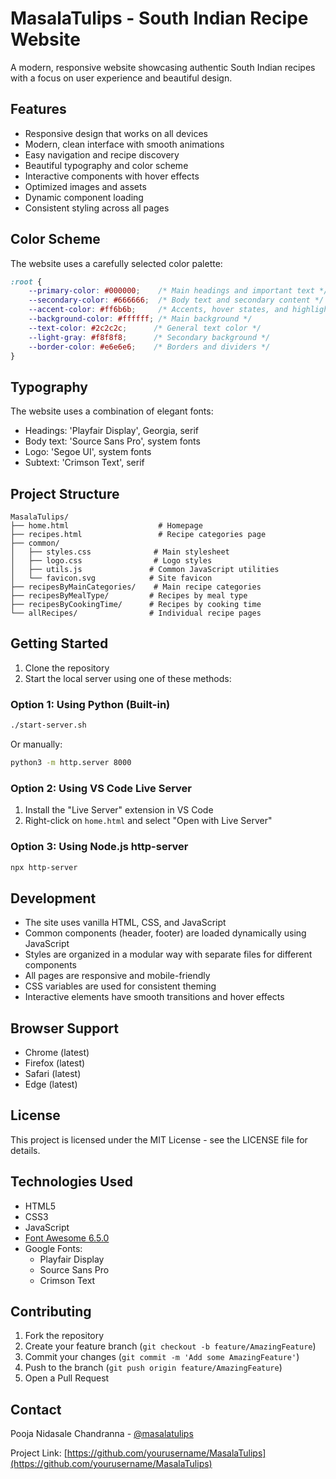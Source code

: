 # MasalaTulips - South Indian Recipe Website

A modern, responsive website showcasing authentic South Indian recipes with a focus on user experience and beautiful design.

## Features

- Responsive design that works on all devices
- Modern, clean interface with smooth animations
- Easy navigation and recipe discovery
- Beautiful typography and color scheme
- Interactive components with hover effects
- Optimized images and assets
- Dynamic component loading
- Consistent styling across all pages

## Color Scheme

The website uses a carefully selected color palette:

```css
:root {
    --primary-color: #000000;    /* Main headings and important text */
    --secondary-color: #666666;  /* Body text and secondary content */
    --accent-color: #ff6b6b;     /* Accents, hover states, and highlights */
    --background-color: #ffffff; /* Main background */
    --text-color: #2c2c2c;      /* General text color */
    --light-gray: #f8f8f8;      /* Secondary background */
    --border-color: #e6e6e6;    /* Borders and dividers */
}
```

## Typography

The website uses a combination of elegant fonts:

- Headings: 'Playfair Display', Georgia, serif
- Body text: 'Source Sans Pro', system fonts
- Logo: 'Segoe UI', system fonts
- Subtext: 'Crimson Text', serif

## Project Structure

```
MasalaTulips/
├── home.html                    # Homepage
├── recipes.html                 # Recipe categories page
├── common/
│   ├── styles.css              # Main stylesheet
│   ├── logo.css                # Logo styles
│   ├── utils.js               # Common JavaScript utilities
│   └── favicon.svg            # Site favicon
├── recipesByMainCategories/    # Main recipe categories
├── recipesByMealType/         # Recipes by meal type
├── recipesByCookingTime/      # Recipes by cooking time
└── allRecipes/                # Individual recipe pages
```

## Getting Started

1. Clone the repository
2. Start the local server using one of these methods:

### Option 1: Using Python (Built-in)
```bash
./start-server.sh
```
Or manually:
```bash
python3 -m http.server 8000
```

### Option 2: Using VS Code Live Server
1. Install the "Live Server" extension in VS Code
2. Right-click on `home.html` and select "Open with Live Server"

### Option 3: Using Node.js http-server
```bash
npx http-server
```

## Development

- The site uses vanilla HTML, CSS, and JavaScript
- Common components (header, footer) are loaded dynamically using JavaScript
- Styles are organized in a modular way with separate files for different components
- All pages are responsive and mobile-friendly
- CSS variables are used for consistent theming
- Interactive elements have smooth transitions and hover effects

## Browser Support

- Chrome (latest)
- Firefox (latest)
- Safari (latest)
- Edge (latest)

## License

This project is licensed under the MIT License - see the LICENSE file for details.

## Technologies Used

- HTML5
- CSS3
- JavaScript
- [Font Awesome 6.5.0](https://cdnjs.cloudflare.com/ajax/libs/font-awesome/6.5.0/css/all.min.css)
- Google Fonts:
  - Playfair Display
  - Source Sans Pro
  - Crimson Text

## Contributing

1. Fork the repository
2. Create your feature branch (`git checkout -b feature/AmazingFeature`)
3. Commit your changes (`git commit -m 'Add some AmazingFeature'`)
4. Push to the branch (`git push origin feature/AmazingFeature`)
5. Open a Pull Request

## Contact

Pooja Nidasale Chandranna - [@masalatulips](https://twitter.com/masalatulips)

Project Link: [https://github.com/yourusername/MasalaTulips](https://github.com/yourusername/MasalaTulips)